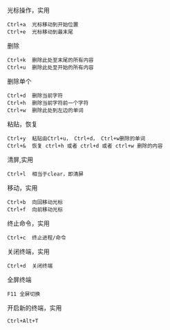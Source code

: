 光标操作，实用
```
Ctrl+a  光标移动到开始位置
Ctrl+e  光标移动到最末尾
```
删除
```
Ctrl+k  删除此处至末尾的所有内容
Ctrl+u  删除此处至开始的所有内容
```
删除单个
```
Ctrl+d  删除当前字符
Ctrl+h  删除当前字符前一个字符
Ctrl+w  删除此处到左边的单词
```
粘贴，恢复
```
Ctrl+y  粘贴由Ctrl+u， Ctrl+d， Ctrl+w删除的单词
Ctrl+&  恢复 ctrl+h 或者 ctrl+d 或者 ctrl+w 删除的内容
```
清屏,实用
```
Ctrl+l  相当于clear，即清屏
```

移动，实用
```
Ctrl+b  向回移动光标
Ctrl+f  向前移动光标
```
终止命令，实用
```
Ctrl+c  终止进程/命令
```
关闭终端，实用
```
Ctrl+d  关闭终端
```
全屏终端
```
F11 全屏切换
```
开启新的终端，实用
```
Ctrl+Alt+T
```
